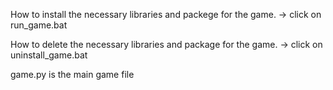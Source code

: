 How to install the necessary libraries and packege for the game. -> click on run_game.bat

How to delete the necessary libraries and package for the game. -> click on uninstall_game.bat

game.py is the main game file
